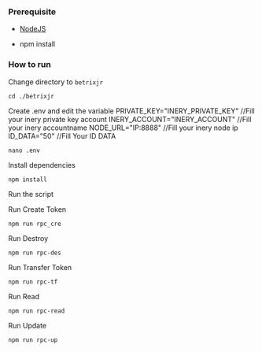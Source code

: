 ### Prerequisite

- [NodeJS](https://nodejs.org/en/)

- npm install



### How to run

Change directory to ```betrixjr```

```shell
cd ./betrixjr
```

Create .env and edit the variable
PRIVATE_KEY="INERY_PRIVATE_KEY" //Fill your inery private key account
INERY_ACCOUNT="INERY_ACCOUNT" //Fill your inery accountname
NODE_URL="IP:8888" //Fill your inery node ip
ID_DATA="50" //Fill Your ID DATA

```shell
nano .env
```

Install dependencies

```shell
npm install
```

Run the script


Run Create Token

```
npm run rpc_cre
```

Run Destroy

```
npm run rpc-des
```

Run Transfer Token

```
npm run rpc-tf
```

Run Read

```
npm run rpc-read
```

Run Update

```
npm run rpc-up
```
